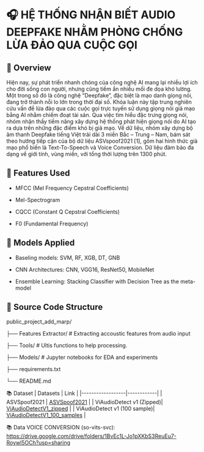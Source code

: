 # 🎧  HỆ THỐNG NHẬN BIẾT AUDIO DEEPFAKE NHẰM PHÒNG CHỐNG LỪA ĐẢO QUA CUỘC GỌI

## 📌 Overview
Hiện nay, sự phát triển nhanh chóng của công nghệ AI mang lại nhiều lợi ích cho đời sống con người, nhưng cũng tiềm ẩn nhiều mối đe dọa khó lường. Một trong số đó là công nghệ “Deepfake”, đặc biệt là mạo danh giọng nói, đang trở thành nỗi lo lớn trong thời đại số. Khóa luận này tập trung nghiên cứu vấn đề lừa đảo qua các cuộc gọi trực tuyến sử dụng giọng nói giả mạo bằng AI nhằm chiếm đoạt tài sản. Qua việc tìm hiểu đặc trưng giọng nói, nhóm nhận thấy tiềm năng xây dựng hệ thống phát hiện giọng nói do AI tạo ra dựa trên những đặc điểm khó bị giả mạo. Về dữ liệu, nhóm xây dựng bộ âm thanh Deepfake tiếng Việt trải dài 3 miền Bắc – Trung – Nam, bám sát theo hướng tiếp cận của bộ dữ liệu ASVspoof2021 [1], gồm hai hình thức giả mạo phổ biến là Text-To-Speech và Voice Conversion. Dữ liệu đảm bảo đa dạng về giới tính, vùng miền, với tổng thời lượng trên 1300 phút.

 ## 🧪 Features Used
- MFCC (Mel Frequency Cepstral Coefficients)

- Mel-Spectrogram

- CQCC (Constant Q Cepstral Coefficients)

- F0 (Fundamental Frequency)

## 🧠 Models Applied

- Baseling models: SVM, RF, XGB, DT, GNB
  
- CNN Architectures: CNN, VGG16, ResNet50, MobileNet

- Ensemble Learning: Stacking Classifier with Decision Tree as the meta-model


## 📁 Source Code Structure

public_project_add_marp/

├── Features Extractor/   # Extracting accoustic features from audio input

├── Tools/                # Ultis functions to help processing.

├── Models/             # Jupyter notebooks for EDA and experiments

├── requirements.txt       

└── README.md

📚 Dataset
| Datasets          | Link |
|------------------|------------|
| ASVSpoof2021  |  [ASVSpoof2021](https://www.asvspoof.org/index2021.html)     |
|  ViAudioDetect v1 (Zipped)| [ViAudioDetectV1_zipped](https://drive.google.com/file/d/1bBJgSXIdQliAYTxGbnMvkDEYu8mCZN7O/view?usp=sharing)   |
|  ViAudioDetect v1 (100 sample)| [ViAudioDetectV1_100_samples](https://drive.google.com/drive/folders/1pFKvOHvEba5Wi0fqFrHz8rlGLZAESKUk?usp=sharing) |

📚 Data
 VOICE CONVERSION (so-vits-svc): https://drive.google.com/drive/folders/1BvEc1L-Jo1pXKbS3ReuEu7-Roywl5OCh?usp=sharing
 
